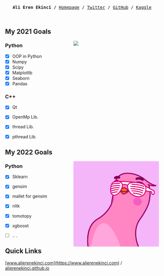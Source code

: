<p><pre align="center">
<strong>Ali Eren Ekinci /</strong> <a href="https://www.alierenekinci.com">Homepage</a> / <a href="https://twitter.com/aliereneknci">Twitter</a> / <a href="https://github.com/alierenekinci">GitHub</a> / <a href="https://www.kaggle.com/alierenekinci">Kaggle</a>

</pre></p>


## My 2021 Goals

<img align="right" src="img/BearAndBull.gif" width="280">



### Python
- [x] OOP in Python
- [x] Numpy
- [x] Scipy
- [x] Matplotlib
- [x] Seaborn
- [x] Pandas

### C++
- [x] Qt
- [x] OpenMp Lib.
- [x] thread Lib.
- [x] pthread Lib.



## My 2022 Goals

<img align="right" src="img/YellowBoy.gif" width="280">

### Python
- [x] Sklearn
- [x] gensim
- [x] mallet for gensim
- [x] nltk
- [x] tomotopy
- [x] xgboost
- [ ] .. . 




## Quick Links
[www.alierenekinci.com](https://www.alierenekinci.com) / [alierenekinci.github.io](https://alierenekinci.github.io)


